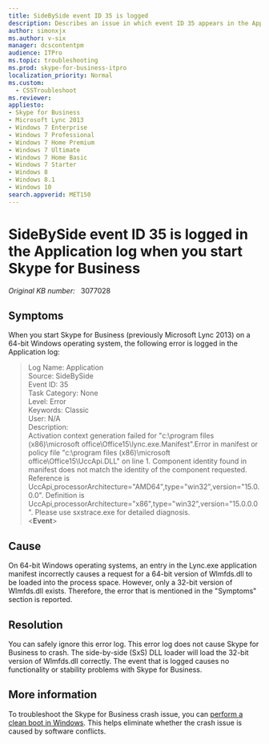 ```yaml
---
title: SideBySide event ID 35 is logged
description: Describes an issue in which event ID 35 appears in the Application log when you start Skype for Business. This event can be ignored safely.
author: simonxjx
ms.author: v-six
manager: dcscontentpm
audience: ITPro
ms.topic: troubleshooting
ms.prod: skype-for-business-itpro
localization_priority: Normal
ms.custom: 
  - CSSTroubleshoot
ms.reviewer: 
appliesto:
- Skype for Business
- Microsoft Lync 2013
- Windows 7 Enterprise
- Windows 7 Professional
- Windows 7 Home Premium
- Windows 7 Ultimate
- Windows 7 Home Basic
- Windows 7 Starter
- Windows 8
- Windows 8.1
- Windows 10
search.appverid: MET150 
---
```

# SideBySide event ID 35 is logged in the Application log when you start Skype for Business

_Original KB number:_ &nbsp; 3077028

## Symptoms

When you start Skype for Business (previously Microsoft Lync 2013) on a 64-bit Windows operating system, the following error is logged in the Application log:

> Log Name: Application  
> Source: SideBySide  
> Event ID: 35  
> Task Category: None  
> Level: Error  
> Keywords: Classic  
> User: N/A  
> Description:  
> Activation context generation failed for "c:\program files (x86)\microsoft office\Office15\lync.exe.Manifest".Error in manifest or policy file "c:\program files (x86)\microsoft office\Office15\UccApi.DLL" on line 1. Component identity found in manifest does not match the identity of the component requested. Reference is UccApi,processorArchitecture="AMD64",type="win32",version="15.0.0.0". Definition is UccApi,processorArchitecture="x86",type="win32",version="15.0.0.0". Please use sxstrace.exe for detailed diagnosis.  
> \<**Event**>

## Cause

On 64-bit Windows operating systems, an entry in the Lync.exe application manifest incorrectly causes a request for a 64-bit version of Wlmfds.dll to be loaded into the process space. However, only a 32-bit version of Wlmfds.dll exists. Therefore, the error that is mentioned in the "Symptoms" section is reported.

## Resolution

You can safely ignore this error log. This error log does not cause Skype for Business to crash. The side-by-side (SxS) DLL loader will load the 32-bit version of Wlmfds.dll correctly. The event that is logged causes no functionality or stability problems with Skype for Business.

## More information

To troubleshoot the Skype for Business crash issue, you can [perform a clean boot in Windows](https://support.microsoft.com/help/929135). This helps eliminate whether the crash issue is caused by software conflicts.
